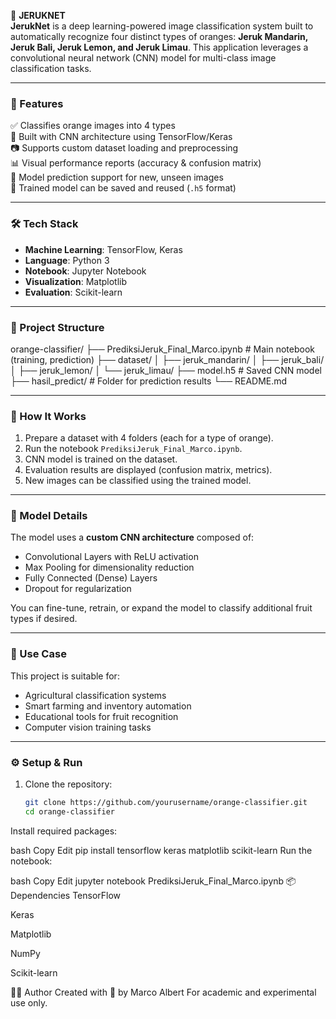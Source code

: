 🍊 **JERUKNET**  
**JerukNet** is a deep learning-powered image classification system built to automatically recognize four distinct types of oranges: **Jeruk Mandarin, Jeruk Bali, Jeruk Lemon, and Jeruk Limau**. This application leverages a convolutional neural network (CNN) model for multi-class image classification tasks.

---

### 🚀 Features

✅ Classifies orange images into 4 types  
🧠 Built with CNN architecture using TensorFlow/Keras  
📷 Supports custom dataset loading and preprocessing  
📊 Visual performance reports (accuracy & confusion matrix)  
🧪 Model prediction support for new, unseen images  
💾 Trained model can be saved and reused (`.h5` format)  

---

### 🛠️ Tech Stack

- **Machine Learning**: TensorFlow, Keras  
- **Language**: Python 3  
- **Notebook**: Jupyter Notebook  
- **Visualization**: Matplotlib  
- **Evaluation**: Scikit-learn  

---

### 📁 Project Structure

orange-classifier/
├── PrediksiJeruk_Final_Marco.ipynb # Main notebook (training, prediction)
├── dataset/
│ ├── jeruk_mandarin/
│ ├── jeruk_bali/
│ ├── jeruk_lemon/
│ └── jeruk_limau/
├── model.h5 # Saved CNN model
├── hasil_predict/ # Folder for prediction results
└── README.md

---

### 📸 How It Works

1. Prepare a dataset with 4 folders (each for a type of orange).
2. Run the notebook `PrediksiJeruk_Final_Marco.ipynb`.
3. CNN model is trained on the dataset.
4. Evaluation results are displayed (confusion matrix, metrics).
5. New images can be classified using the trained model.

---

### 🧠 Model Details

The model uses a **custom CNN architecture** composed of:
- Convolutional Layers with ReLU activation  
- Max Pooling for dimensionality reduction  
- Fully Connected (Dense) Layers  
- Dropout for regularization

You can fine-tune, retrain, or expand the model to classify additional fruit types if desired.

---

### 🧪 Use Case

This project is suitable for:
- Agricultural classification systems  
- Smart farming and inventory automation  
- Educational tools for fruit recognition  
- Computer vision training tasks  

---

### ⚙️ Setup & Run

1. Clone the repository:
   ```bash
   git clone https://github.com/yourusername/orange-classifier.git
   cd orange-classifier
Install required packages:

bash
Copy
Edit
pip install tensorflow keras matplotlib scikit-learn
Run the notebook:

bash
Copy
Edit
jupyter notebook PrediksiJeruk_Final_Marco.ipynb
📦 Dependencies
TensorFlow

Keras

Matplotlib

NumPy

Scikit-learn

👨‍💻 Author
Created with 🍊 by Marco Albert
For academic and experimental use only.
